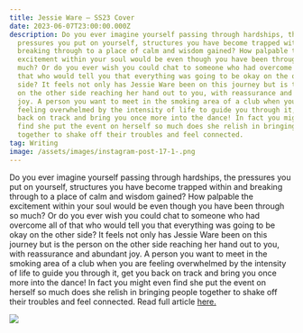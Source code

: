```yaml
---
title: Jessie Ware – SS23 Cover
date: 2023-06-07T23:00:00.000Z
description: Do you ever imagine yourself passing through hardships, the
  pressures you put on yourself, structures you have become trapped within and
  breaking through to a place of calm and wisdom gained? How palpable the
  excitement within your soul would be even though you have been through so
  much? Or do you ever wish you could chat to someone who had overcome all of
  that who would tell you that everything was going to be okay on the other
  side? It feels not only has Jessie Ware been on this journey but is the person
  on the other side reaching her hand out to you, with reassurance and abundant
  joy. A person you want to meet in the smoking area of a club when you are
  feeling overwhelmed by the intensity of life to guide you through it, get you
  back on track and bring you once more into the dance! In fact you might even
  find she put the event on herself so much does she relish in bringing people
  together to shake off their troubles and feel connected.
tag: Writing
image: /assets/images/instagram-post-17-1-.png
---
```

Do you ever imagine yourself passing through hardships, the pressures you put on yourself, structures you have become trapped within and breaking through to a place of calm and wisdom gained? How palpable the excitement within your soul would be even though you have been through so much? Or do you ever wish you could chat to someone who had overcome all of that who would tell you that everything was going to be okay on the other side? It feels not only has Jessie Ware been on this journey but is the person on the other side reaching her hand out to you, with reassurance and abundant joy. A person you want to meet in the smoking area of a club when you are feeling overwhelmed by the intensity of life to guide you through it, get you back on track and bring you once more into the dance! In fact you might even find she put the event on herself so much does she relish in bringing people together to shake off their troubles and feel connected. Read full article [here.](https://metalmagazine.eu/post/jessie-ware-2)

![](/assets/images/metal-48___tienda-66.jpg)

[](https://metalmagazine.eu/post/jessie-ware-2)

[](https://metalmagazine.eu/post/jessie-ware-2)